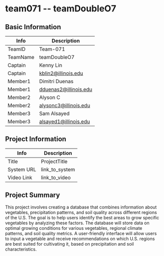 # team071 -- teamDoubleO7

## Basic Information

|   Info      |        Description     |
| ----------- | ---------------------- |
| TeamID      |        Team-071        |
| TeamName    |        teamDoubleO7           |
| Captain     |       Kenny Lin         |
| Captain     |   kblin2@illinois.edu |
| Member1     |       Dimitri Duenas         |
| Member1     |    dduenas2@illinois.edu   |
| Member2     |        Alyson C      |
| Member2     |   alysonc3@illinois.edu  |
| Member3     |        Sam Alsayed      |
| Member3     |   alsayed1@illinois.edu  |

## Project Information

|   Info      |        Description     |
| ----------- | ---------------------- |
|  Title      |       ProjectTitle     |
| System URL  |      link_to_system    |
| Video Link  |      link_to_video     |

## Project Summary

This project involves creating a database that combines information about vegetables, precipitation patterns, and soil quality across different regions of the U.S. The goal is to help users identify the best areas to grow specific vegetables by analyzing these factors. The database will store data on optimal growing conditions for various vegetables, regional climate patterns, and soil quality metrics. A user-friendly interface will allow users to input a vegetable and receive recommendations on which U.S. regions are best suited for cultivating it, based on precipitation and soil characteristics.
